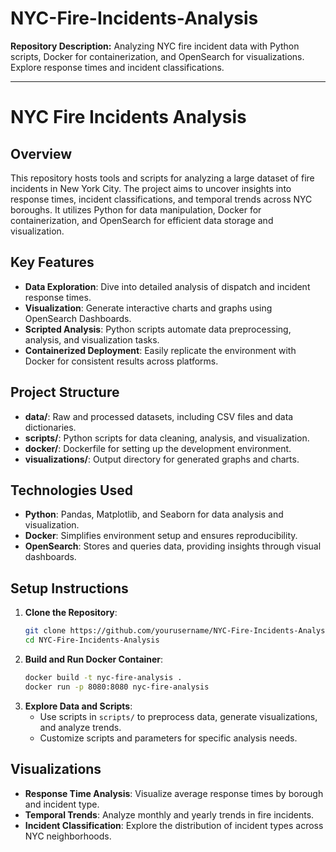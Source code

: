 # NYC-Fire-Incidents-Analysis
**Repository Description:**  Analyzing NYC fire incident data with Python scripts, Docker for containerization, and OpenSearch for visualizations. Explore response times and incident classifications.

---

# NYC Fire Incidents Analysis

## Overview
This repository hosts tools and scripts for analyzing a large dataset of fire incidents in New York City. The project aims to uncover insights into response times, incident classifications, and temporal trends across NYC boroughs. It utilizes Python for data manipulation, Docker for containerization, and OpenSearch for efficient data storage and visualization.

## Key Features
- **Data Exploration**: Dive into detailed analysis of dispatch and incident response times.
- **Visualization**: Generate interactive charts and graphs using OpenSearch Dashboards.
- **Scripted Analysis**: Python scripts automate data preprocessing, analysis, and visualization tasks.
- **Containerized Deployment**: Easily replicate the environment with Docker for consistent results across platforms.

## Project Structure
- **data/**: Raw and processed datasets, including CSV files and data dictionaries.
- **scripts/**: Python scripts for data cleaning, analysis, and visualization.
- **docker/**: Dockerfile for setting up the development environment.
- **visualizations/**: Output directory for generated graphs and charts.

## Technologies Used
- **Python**: Pandas, Matplotlib, and Seaborn for data analysis and visualization.
- **Docker**: Simplifies environment setup and ensures reproducibility.
- **OpenSearch**: Stores and queries data, providing insights through visual dashboards.

## Setup Instructions
1. **Clone the Repository**:
   ```bash
   git clone https://github.com/yourusername/NYC-Fire-Incidents-Analysis.git
   cd NYC-Fire-Incidents-Analysis
   ```
2. **Build and Run Docker Container**:
   ```bash
   docker build -t nyc-fire-analysis .
   docker run -p 8080:8080 nyc-fire-analysis
   ```
3. **Explore Data and Scripts**:
   - Use scripts in `scripts/` to preprocess data, generate visualizations, and analyze trends.
   - Customize scripts and parameters for specific analysis needs.

## Visualizations
- **Response Time Analysis**: Visualize average response times by borough and incident type.
- **Temporal Trends**: Analyze monthly and yearly trends in fire incidents.
- **Incident Classification**: Explore the distribution of incident types across NYC neighborhoods.

